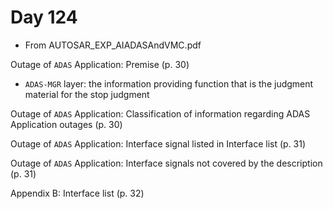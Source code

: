 # Day 124

* From AUTOSAR\_EXP\_AIADASAndVMC.pdf

Outage of `ADAS` Application: Premise (p. 30)
* `ADAS-MGR` layer: the information providing function that is the judgment material for the stop judgment

Outage of `ADAS` Application: Classification of information regarding ADAS Application outages (p. 30)

Outage of `ADAS` Application: Interface signal listed in Interface list (p. 31)

Outage of `ADAS` Application: Interface signals not covered by the description (p. 31)

Appendix B: Interface list (p. 32)
